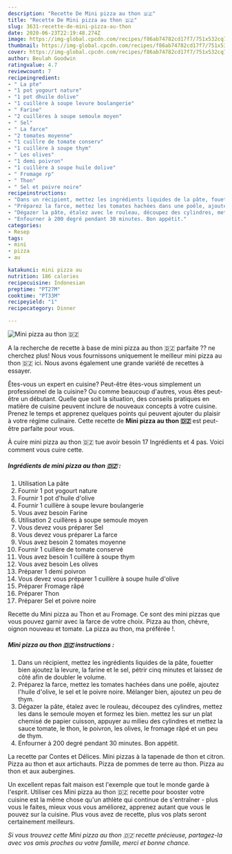 ```yaml
---
description: "Recette De Mini pizza au thon 🇩🇿"
title: "Recette De Mini pizza au thon 🇩🇿"
slug: 3631-recette-de-mini-pizza-au-thon
date: 2020-06-23T22:19:48.274Z
image: https://img-global.cpcdn.com/recipes/f86ab74782cd17f7/751x532cq70/mini-pizza-au-thon-🇩🇿-photo-principale-de-la-recette.jpg
thumbnail: https://img-global.cpcdn.com/recipes/f86ab74782cd17f7/751x532cq70/mini-pizza-au-thon-🇩🇿-photo-principale-de-la-recette.jpg
cover: https://img-global.cpcdn.com/recipes/f86ab74782cd17f7/751x532cq70/mini-pizza-au-thon-🇩🇿-photo-principale-de-la-recette.jpg
author: Beulah Goodwin
ratingvalue: 4.7
reviewcount: 7
recipeingredient:
- " La pte"
- "1 pot yogourt nature"
- "1 pot dhuile dolive"
- "1 cuillère à soupe levure boulangerie"
- " Farine"
- "2 cuillères à soupe semoule moyen"
- " Sel"
- " La farce"
- "2 tomates moyenne"
- "1 cuillre de tomate conserv"
- "1 cuillère à soupe thym"
- " Les olives"
- "1 demi poivron"
- "1 cuillère à soupe huile dolive"
- " Fromage rp"
- " Thon"
- " Sel et poivre noire"
recipeinstructions:
- "Dans un récipient, mettez les ingrédients liquides de la pâte, fouetter bien ajoutez la levure, la farine et le sel, pétrir cinq minutes et laissez de côté afin de doubler le volume."
- "Préparez la farce, mettez les tomates hachées dans une poêle, ajoutez l&#39;huile d&#39;olive, le sel et le poivre noire. Mélanger bien, ajoutez un peu de thym."
- "Dégazer la pâte, étalez avec le rouleau, découpez des cylindres, mettez les dans le semoule moyen et formez les bien. mettez les sur un plat chemisé de papier cuisson, appuyer au milieu des cylindres et mettez la sauce tomate, le thon, le poivron, les olives, le fromage râpé et un peu de thym."
- "Enfourner à 200 degré pendant 30 minutes. Bon appétit."
categories:
- Resep
tags:
- mini
- pizza
- au

katakunci: mini pizza au 
nutrition: 186 calories
recipecuisine: Indonesian
preptime: "PT27M"
cooktime: "PT33M"
recipeyield: "1"
recipecategory: Dinner

---
```



![Mini pizza au thon 🇩🇿](https://img-global.cpcdn.com/recipes/f86ab74782cd17f7/751x532cq70/mini-pizza-au-thon-🇩🇿-photo-principale-de-la-recette.jpg)

A la recherche de recette à base de mini pizza au thon 🇩🇿 parfaite ?? ne cherchez plus! Nous vous fournissons uniquement le meilleur mini pizza au thon 🇩🇿 ici. Nous avons également une grande variété de recettes à essayer.

Êtes-vous un expert en cuisine? Peut-être êtes-vous simplement un professionnel de la cuisine? Ou comme beaucoup d'autres, vous êtes peut-être un débutant. Quelle que soit la situation, des conseils pratiques en matière de cuisine peuvent inclure de nouveaux concepts à votre cuisine. Prenez le temps et apprenez quelques points qui peuvent ajouter du plaisir à votre régime culinaire. Cette recette de <strong> Mini pizza au thon 🇩🇿 </strong> est peut-être parfaite pour vous.

<!--inarticleads1-->

À cuire mini pizza au thon 🇩🇿 tue avoir besoin 17 Ingrédients et 4 pas. Voici comment vous cuire cette.

##### Ingrédients de mini pizza au thon 🇩🇿 :

1. Utilisation  La pâte
1. Fournir 1 pot yogourt nature
1. Fournir 1 pot d&#39;huile d&#39;olive
1. Fournir 1 cuillère à soupe levure boulangerie
1. Vous avez besoin  Farine
1. Utilisation 2 cuillères à soupe semoule moyen
1. Vous devez vous préparer  Sel
1. Vous devez vous préparer  La farce
1. Vous avez besoin 2 tomates moyenne
1. Fournir 1 cuillère de tomate conservé
1. Vous avez besoin 1 cuillère à soupe thym
1. Vous avez besoin  Les olives
1. Préparer 1 demi poivron
1. Vous devez vous préparer 1 cuillère à soupe huile d&#39;olive
1. Préparer  Fromage râpé
1. Préparer  Thon
1. Préparer  Sel et poivre noire


Recette du Mini pizza au Thon et au Fromage. Ce sont des mini pizzas que vous pouvez garnir avec la farce de votre choix. Pizza au thon, chèvre, oignon nouveau et tomate. La pizza au thon, ma préférée !. 

<!--inarticleads2-->

##### Mini pizza au thon 🇩🇿 instructions :

1. Dans un récipient, mettez les ingrédients liquides de la pâte, fouetter bien ajoutez la levure, la farine et le sel, pétrir cinq minutes et laissez de côté afin de doubler le volume.
1. Préparez la farce, mettez les tomates hachées dans une poêle, ajoutez l&#39;huile d&#39;olive, le sel et le poivre noire. Mélanger bien, ajoutez un peu de thym.
1. Dégazer la pâte, étalez avec le rouleau, découpez des cylindres, mettez les dans le semoule moyen et formez les bien. mettez les sur un plat chemisé de papier cuisson, appuyer au milieu des cylindres et mettez la sauce tomate, le thon, le poivron, les olives, le fromage râpé et un peu de thym.
1. Enfourner à 200 degré pendant 30 minutes. Bon appétit.


La recette par Contes et Délices. Mini pizzas à la tapenade de thon et citron. Pizza au thon et aux artichauts. Pizza de pommes de terre au thon. Pizza au thon et aux aubergines. 

<!--inarticleads1-->

<p>
Un excellent repas fait maison est l'exemple que tout le monde garde à l'esprit. Utiliser ces Mini pizza au thon 🇩🇿 recette pour booster votre cuisine est la même chose qu'un athlète qui continue de s'entraîner - plus vous le faites, mieux vous vous améliorez, apprenez autant que vous le pouvez sur la cuisine. Plus vous avez de recette, plus vos plats seront certainement meilleurs.
</p>

<p>
<i>Si vous trouvez cette Mini pizza au thon 🇩🇿 recette précieuse, partagez-la avec vos amis proches ou votre famille, merci et bonne chance.</i>
</p>
